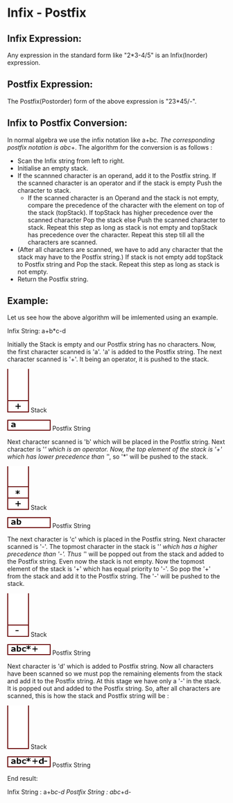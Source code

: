 # Infix - Postfix

## Infix Expression:

Any expression in the standard form like "2*3-4/5" is an Infix(Inorder)
expression.

## Postfix Expression:

The Postfix(Postorder) form of the above expression is "23*45/-".

## Infix to Postfix Conversion:

In normal algebra we use the infix notation like a+b*c. The corresponding
postfix notation is abc*+. The algorithm for the conversion is as follows :

- Scan the Infix string from left to right.
- Initialise an empty stack.
- If the scannned character is an operand, add it to the Postfix string.
  If the scanned character is an operator and if the stack is empty Push
  the character to stack.
  - If the scanned character is an Operand and the stack is not empty,
    compare the precedence of the character with the element on top of
    the stack (topStack). If topStack has higher precedence over the
    scanned character Pop the stack else Push the scanned character to
    stack. Repeat this step as long as stack is not empty and topStack
    has precedence over the character.
  Repeat this step till all the characters are scanned.
- (After all characters are scanned, we have to add any character that the
  stack may have to the Postfix string.) If stack is not empty add topStack
  to Postfix string and Pop the stack. Repeat this step as long as stack is
  not empty.
- Return the Postfix string.

## Example:

Let us see how the above algorithm will be imlemented using an example.

Infix String: a+b*c-d

Initially the Stack is empty and our Postfix string has no characters. Now,
the first character scanned is 'a'. 'a' is added to the Postfix string. The
next character scanned is '+'. It being an operator, it is pushed to the stack.

![Stack](infix-postfix.stack.1.gif)
Stack

![Postfix String](infix-postfix.string.1.gif)
Postfix String

Next character scanned is 'b' which will be placed in the Postfix string.
Next character is '*' which is an operator. Now, the top element of the
stack is '+' which has lower precedence than '*', so '*' will be pushed
to the stack.

![Stack](infix-postfix.stack.2.gif)
Stack

![Postfix String](infix-postfix.string.2.gif)
Postfix String

The next character is 'c' which is placed in the Postfix string. Next character
scanned is '-'. The topmost character in the stack is '*' which has a higher
precedence than '-'. Thus '*' will be popped out from the stack and added to
the Postfix string. Even now the stack is not empty. Now the topmost element
of the stack is '+' which has equal priority to '-'. So pop the '+' from the
stack and add it to the Postfix string. The '-' will be pushed to the stack.

![Stack](infix-postfix.stack.3.gif)
Stack

![Postfix String](infix-postfix.string.3.gif)
Postfix String

Next character is 'd' which is added to Postfix string. Now all characters have
been scanned so we must pop the remaining elements from the stack and add it to
the Postfix string. At this stage we have only a '-' in the stack. It is popped
out and added to the Postfix string. So, after all characters are scanned, this
is how the stack and Postfix string will be :

![Stack](infix-postfix.stack.4.gif)
Stack

![Postfix String](infix-postfix.string.4.gif)
Postfix String


End result:

Infix String : a+b*c-d
Postfix String : abc*+d-
